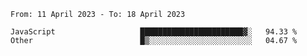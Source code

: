 <!--START_SECTION:waka-->

```text
From: 11 April 2023 - To: 18 April 2023

JavaScript                   ███████████████████████▓░   94.33 %
Other                        █▒░░░░░░░░░░░░░░░░░░░░░░░   04.67 %
```

<!--END_SECTION:waka-->

